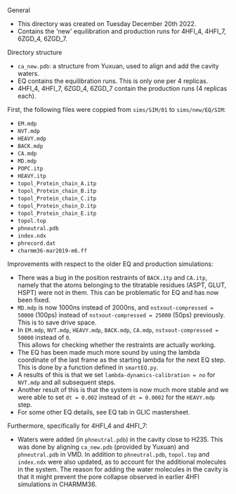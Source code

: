 General
* This directory was created on Tuesday December 20th 2022.
* Contains the 'new' equilibration and production runs for 4HFI_4, 4HFI_7, 6ZGD_4, 6ZGD_7.

Directory structure
* `ca_new.pdb`: a structure from Yuxuan, used to align and add the cavity waters.
* EQ contains the equilibration runs. This is only one per 4 replicas.
* 4HFI_4, 4HFI_7, 6ZGD_4, 6ZGD_7 contain the production runs (4 replicas each).

First, the following files were coppied from `sims/SIM/01` to `sims/new/EQ/SIM`:
* `EM.mdp`
* `NVT.mdp`
* `HEAVY.mdp`
* `BACK.mdp`
* `CA.mdp`
* `MD.mdp`
* `POPC.itp`
* `HEAVY.itp`
* `topol_Protein_chain_A.itp`
* `topol_Protein_chain_B.itp`
* `topol_Protein_chain_C.itp`
* `topol_Protein_chain_D.itp`
* `topol_Protein_chain_E.itp`
* `topol.top`
* `phneutral.pdb`
* `index.ndx`
* `phrecord.dat`
* `charmm36-mar2019-m6.ff`

Improvements with respect to the older EQ and production simulations:
* There was a bug in the position restraints of `BACK.itp` and `CA.itp`, namely that the atoms belonging
to the titratable residues (ASPT, GLUT, HSPT) were not in them. This can be problematic for EQ and has now been fixed.
* `MD.mdp` is now 1000ns instead of 2000ns, and `nstxout-compressed = 50000` (100ps) instead of `nstxout-compressed = 25000` (50ps) previously. This is to save drive space.
* In `EM.mdp`, `NVT.mdp`, `HEAVY.mdp`, `BACK.mdp`, `CA.mdp`, `nstxout-compressed = 50000` instead of `0`. </br>This allows for checking whether the restraints are actually working.
* The EQ has been made much more sound by using the lambda coordinate of the last frame as the starting lambda for the next EQ step. This is done by a function defined in `smartEQ.py`.
* A results of this is that we set `lambda-dynamics-calibration = no` for `NVT.mdp` and all subsequent steps.
* Another result of this is that the system is now much more stable and we were able to set `dt = 0.002` instead of `dt = 0.0002` for the `HEAVY.mdp` step.
* For some other EQ details, see EQ tab in GLIC mastersheet.

Furthermore, specifically for 4HFI_4 and 4HFI_7:
* Waters were added (in `phneutral.pdb`) in the cavity close to H235. This was done by aligning `ca_new.pdb` (provided by Yuxuan) and `phneutral.pdb` in VMD. In addition to `phneutral.pdb`, `topol.top` and `index.ndx` were also updated, as to account for the additional molecules in the system. The reason for adding the water molecules in the cavity is that it might prevent the pore collapse observed in earlier 4HFI simulations in CHARMM36.
